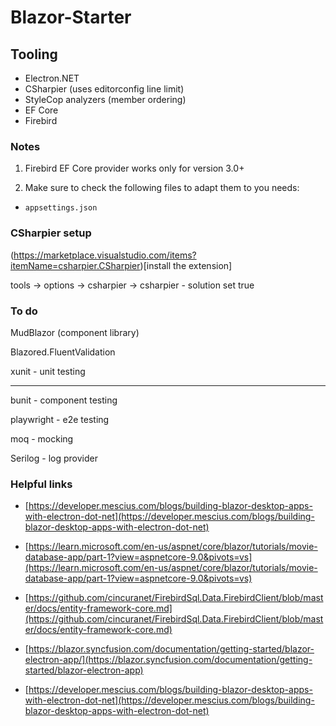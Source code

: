 # Blazor-Starter

## Tooling

- Electron.NET
- CSharpier (uses editorconfig line limit)
- StyleCop analyzers (member ordering)
- EF Core
- Firebird

### Notes

1. Firebird EF Core provider works only for version 3.0+

2. Make sure to check the following files to adapt them to you needs:

- `appsettings.json`

### CSharpier setup

(https://marketplace.visualstudio.com/items?itemName=csharpier.CSharpier)[install the extension]

tools -> options -> csharpier -> csharpier - solution set true

### To do

MudBlazor (component library)

Blazored.FluentValidation

xunit - unit testing

---

bunit - component testing

playwright - e2e testing

moq - mocking

Serilog - log provider

### Helpful links

- [https://developer.mescius.com/blogs/building-blazor-desktop-apps-with-electron-dot-net](https://developer.mescius.com/blogs/building-blazor-desktop-apps-with-electron-dot-net)

- [https://learn.microsoft.com/en-us/aspnet/core/blazor/tutorials/movie-database-app/part-1?view=aspnetcore-9.0&pivots=vs](https://learn.microsoft.com/en-us/aspnet/core/blazor/tutorials/movie-database-app/part-1?view=aspnetcore-9.0&pivots=vs)

- [https://github.com/cincuranet/FirebirdSql.Data.FirebirdClient/blob/master/docs/entity-framework-core.md](https://github.com/cincuranet/FirebirdSql.Data.FirebirdClient/blob/master/docs/entity-framework-core.md)

- [https://blazor.syncfusion.com/documentation/getting-started/blazor-electron-app/](https://blazor.syncfusion.com/documentation/getting-started/blazor-electron-app)

- [https://developer.mescius.com/blogs/building-blazor-desktop-apps-with-electron-dot-net](https://developer.mescius.com/blogs/building-blazor-desktop-apps-with-electron-dot-net)

